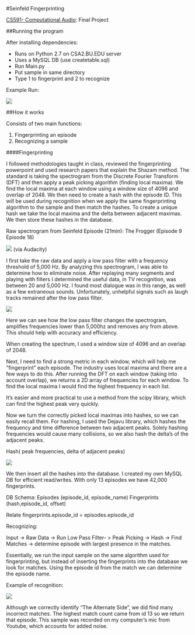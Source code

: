 #Seinfeld Fingerprinting


[CS591- Computational Audio](http://www.cs.bu.edu/~snyder/cs591/): Final Project 

##Running the program


After installing dependencies:

  - Runs on Python 2.7 on CSA2.BU.EDU server
  - Uses a MySQL DB (use createtable.sql)
  - Run Main.py 
  - Put sample in same directory 
  - Type 1 to fingerprint and 2 to recognize 

Example Run:

![](http://mattsauerbach.com/591/1.png)

##How it works

Consists of two main functions:
1. Fingerprinting an episode
2. Recognizing a sample 

####Fingerprinting

I followed methodologies taught in class, reviewed the fingerprinting powerpoint and used research papers that explain the Shazam method. The standard is taking the spectrogram from the Discrete Fourier Transform (DFT) and then apply a peak picking algorithm (finding local maxima). We find the local maxima at each window using a window size of 4096 and overlap of 2048. We then need to create a hash with the episode ID. This will be used during recognition when we apply the same fingerprinting algorithm to the sample and then match the hashes. To create a unique hash we take the local maxima and the delta between adjacent maximas. We then store these hashes in the database.  


Raw spectrogram from Seinfeld Episode (21min): The Frogger (Episode  9 Episode 18)

![](http://mattsauerbach.com/591/2.png)
(via Audacity) 

I first take the raw data and apply a low pass filter with a frequency threshold of  5,000 Hz. 
By analyzing this spectrogram, I was able to determine how to eliminate noise. After replaying many segments and playing with filters I determined the useful data, in TV recognition, was between 20 and 5,000 Hz. I found most dialogue was in this range, as well as a few extraneous sounds. Unfortunately, unhelpful signals such as laugh tracks remained after the low pass filter. 

![](http://mattsauerbach.com/591/3.png)

Here we can see how the low pass filter changes the spectrogram, amplifies frequencies lower than 5,000hz and removes any from above. This should help with accuracy and efficiency. 

When creating the spectrum, I used a window size of 4096 and an overlap of 2048. 

Next, I need to find a strong metric in each window, which will help me “fingerprint” each episode. The industry uses local maxima and there are a few ways to do this. After running the DFT on each window (taking into account overlap), we returns a 2D array of frequencies for each window. To find the local maxima I would find the highest frequency in each list.

It’s easier and more practical to use a method from the scipy library, which can find the highest peak very quickly.

Now we turn the correctly picked local maximas into hashes, so we can easily recall them. For hashing, I used the Dejavu library, which hashes the frequency and time difference between two adjacent peaks. Solely hashing frequencies would cause many collisions, so we also hash the delta’s of the adjacent peaks. 

Hash( peak frequencies, delta of adjacent peaks) 

![](http://mattsauerbach.com/591/4.png)

We then insert all the hashes into the database. I created my own MySQL DB for efficient read/writes. With only 13 episodes we have 42,000 fingerprints.    

DB Schema: 
Episodes (episode_id, episode_name)
Fingerprints (hash,episode_id, offset) 

Relate fingerprints.episode_id = episodes.episode_id 


Recognizing:

Input -> Raw Data -> Run Low Pass Filter- > Peak Picking -> Hash -> Find Matches -> determine episode with largest presence in the matches. 

Essentially, we run the input sample on the same algorithm used for fingerprinting, but instead of inserting the fingerprints into the database we look for matches. Using the episode id from the match we can determine the episode name. 

Example of recognition:

![](http://mattsauerbach.com/591/5.png)

Although we correctly identify “The Alternate Side”, we did find many incorrect matches. The highest match count came from id 13 so we return that episode. This sample was recorded on my computer’s mic from Youtube, which accounts for added noise. 
